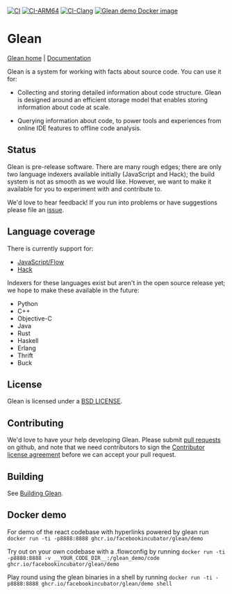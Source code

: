 [![CI](https://github.com/facebookincubator/Glean/actions/workflows/ci.yml/badge.svg)](https://github.com/facebookincubator/Glean/actions/workflows/ci.yml)
[![CI-ARM64](https://github.com/facebookincubator/Glean/actions/workflows/ci-arm64.yml/badge.svg)](https://github.com/facebookincubator/Glean/actions/workflows/ci-arm64.yml)
[![CI-Clang](https://github.com/facebookincubator/Glean/actions/workflows/ci-clang-rocksdb.yml/badge.svg)](https://github.com/facebookincubator/Glean/actions/workflows/ci-clang-rocksdb.yml)
[![Glean demo Docker image](https://github.com/facebookincubator/Glean/actions/workflows/glean-docker.yml/badge.svg)](https://github.com/facebookincubator/Glean/actions/workflows/glean-docker.yml)

# Glean

[Glean home](https://glean.software) | [Documentation](https://glean.software/docs/introduction)

Glean is a system for working with facts about source code. You can
use it for:

* Collecting and storing detailed information about code
  structure. Glean is designed around an efficient storage model that
  enables storing information about code at scale.

* Querying information about code, to power tools and experiences from
  online IDE features to offline code analysis.

## Status

Glean is pre-release software. There are many rough edges; there are
only two language indexers available initially (JavaScript and Hack); the
build system is not as smooth as we would like. However, we want to
make it available for you to experiment with and contribute to.

We'd love to hear feedback! If you run into problems or have
suggestions please file an
[issue](https://github.com/facebookincubator/Glean/issues).

## Language coverage

There is currently support for:

* [JavaScript/Flow](https://glean.software/docs/indexer/flow)
* [Hack](https://glean.software/docs/indexer/hack)

Indexers for these languages exist but aren't in the open source
release yet; we hope to make these available in the future:

* Python
* C++
* Objective-C
* Java
* Rust
* Haskell
* Erlang
* Thrift
* Buck

## License

Glean is licensed under a [BSD LICENSE](LICENSE).

## Contributing

We'd love to have your help developing Glean. Please submit [pull
requests](https://github.com/facebookincubator/Glean/pulls) on github,
and note that we need contributors to sign the [Contributor license
agreement](https://code.facebook.com/cla) before we can accept your
pull request.

## Building

See [Building Glean](https://glean.software/docs/building).

## Docker demo

For demo of the react codebase with hyperlinks powered by glean run
`docker run -ti -p8888:8888 ghcr.io/facebookincubator/glean/demo`

Try out on your own codebase with a .flowconfig by running
`docker run -ti -p8888:8888 -v __YOUR_CODE_DIR__:/glean_demo/code ghcr.io/facebookincubator/glean/demo`

Play round using the glean binaries in a shell by running
`docker run -ti -p8888:8888 ghcr.io/facebookincubator/glean/demo shell`
